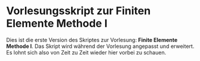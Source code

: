 # Vorlesungsskript zur Finiten Elemente Methode I

Dies ist die erste Version des Skriptes zur Vorlesung: **Finite Elemente Methode I**. Das Skript wird während der Vorlesung angepasst und erweitert. Es lohnt sich also von Zeit zu Zeit wieder hier vorbei zu schauen.  

```{tableofcontents}
```
